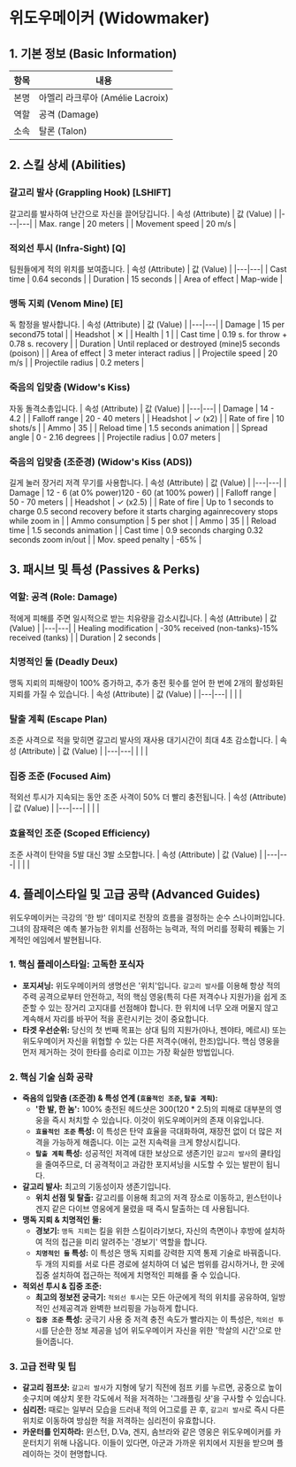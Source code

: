 # 위도우메이커 (Widowmaker)

## 1. 기본 정보 (Basic Information)

| 항목 | 내용                             |
| ---- | -------------------------------- |
| 본명 | 아멜리 라크루아 (Amélie Lacroix) |
| 역할 | 공격 (Damage)                    |
| 소속 | 탈론 (Talon)                     |

## 2. 스킬 상세 (Abilities)

### 갈고리 발사 (Grappling Hook) [LSHIFT]

갈고리를 발사하여 난간으로 자신을 끌어당깁니다.
| 속성 (Attribute) | 값 (Value) |
|---|---|
| Max. range | 20 meters |
| Movement speed | 20 m/s |

### 적외선 투시 (Infra-Sight) [Q]

팀원들에게 적의 위치를 보여줍니다.
| 속성 (Attribute) | 값 (Value) |
|---|---|
| Cast time | 0.64 seconds |
| Duration | 15 seconds |
| Area of effect | Map-wide |

### 맹독 지뢰 (Venom Mine) [E]

독 함정을 발사합니다.
| 속성 (Attribute) | 값 (Value) |
|---|---|
| Damage | 15 per second75 total |
| Headshot | ✕ |
| Health | 1 |
| Cast time | 0.19 s. for throw + 0.78 s. recovery |
| Duration | Until replaced or destroyed (mine)5 seconds (poison) |
| Area of effect | 3 meter interact radius |
| Projectile speed | 20 m/s |
| Projectile radius | 0.2 meters |

### 죽음의 입맞춤 (Widow's Kiss)

자동 돌격소총입니다.
| 속성 (Attribute) | 값 (Value) |
|---|---|
| Damage | 14 - 4.2 |
| Falloff range | 20 - 40 meters |
| Headshot | ✓ (x2) |
| Rate of fire | 10 shots/s |
| Ammo | 35 |
| Reload time | 1.5 seconds animation |
| Spread angle | 0 - 2.16 degrees |
| Projectile radius | 0.07 meters |

### 죽음의 입맞춤 (조준경) (Widow's Kiss (ADS))

길게 눌러 장거리 저격 무기를 사용합니다.
| 속성 (Attribute) | 값 (Value) |
|---|---|
| Damage | 12 - 6 (at 0% power)120 - 60 (at 100% power) |
| Falloff range | 50 - 70 meters |
| Headshot | ✓ (x2.5) |
| Rate of fire | Up to 1 seconds to charge 0.5 second recovery before it starts charging againrecovery stops while zoom in |
| Ammo consumption | 5 per shot |
| Ammo | 35 |
| Reload time | 1.5 seconds animation |
| Cast time | 0.9 seconds charging 0.32 seconds zoom in/out |
| Mov. speed penalty | -65% |

## 3. 패시브 및 특성 (Passives & Perks)

### 역할: 공격 (Role: Damage)

적에게 피해를 주면 일시적으로 받는 치유량을 감소시킵니다.
| 속성 (Attribute) | 값 (Value) |
|---|---|
| Healing modification | -30% received (non-tanks)-15% received (tanks) |
| Duration | 2 seconds |

### 치명적인 둘 (Deadly Deux)

맹독 지뢰의 피해량이 100% 증가하고, 추가 충전 횟수를 얻어 한 번에 2개의 활성화된 지뢰를 가질 수 있습니다.
| 속성 (Attribute) | 값 (Value) |
|---|---|
| | |

### 탈출 계획 (Escape Plan)

조준 사격으로 적을 맞히면 갈고리 발사의 재사용 대기시간이 최대 4초 감소합니다.
| 속성 (Attribute) | 값 (Value) |
|---|---|
| | |

### 집중 조준 (Focused Aim)

적외선 투시가 지속되는 동안 조준 사격이 50% 더 빨리 충전됩니다.
| 속성 (Attribute) | 값 (Value) |
|---|---|
| | |

### 효율적인 조준 (Scoped Efficiency)

조준 사격이 탄약을 5발 대신 3발 소모합니다.
| 속성 (Attribute) | 값 (Value) |
|---|---|
| | |

## 4. 플레이스타일 및 고급 공략 (Advanced Guides)

위도우메이커는 극강의 '한 방' 데미지로 전장의 흐름을 결정하는 순수 스나이퍼입니다. 그녀의 잠재력은 예측 불가능한 위치를 선점하는 능력과, 적의 머리를 정확히 꿰뚫는 기계적인 에임에서 발현됩니다.

### **1. 핵심 플레이스타일: 고독한 포식자**

- **포지셔닝:** 위도우메이커의 생명선은 '위치'입니다. `갈고리 발사`를 이용해 항상 적의 주력 공격으로부터 안전하고, 적의 핵심 영웅(특히 다른 저격수나 지원가)을 쉽게 조준할 수 있는 장거리 고지대를 선점해야 합니다. 한 위치에 너무 오래 머물지 않고 계속해서 자리를 바꾸어 적을 혼란시키는 것이 중요합니다.
- **타겟 우선순위:** 당신의 첫 번째 목표는 상대 팀의 지원가(아나, 젠야타, 메르시) 또는 위도우메이커 자신을 위협할 수 있는 다른 저격수(애쉬, 한조)입니다. 핵심 영웅을 먼저 제거하는 것이 한타를 승리로 이끄는 가장 확실한 방법입니다.

### **2. 핵심 기술 심화 공략**

- **죽음의 입맞춤 (조준경) & 특성 연계 (`효율적인 조준`, `탈출 계획`):**
  - **'한 발, 한 놈':** 100% 충전된 헤드샷은 300(120 \* 2.5)의 피해로 대부분의 영웅을 즉시 처치할 수 있습니다. 이것이 위도우메이커의 존재 이유입니다.
  - **`효율적인 조준` 특성:** 이 특성은 탄약 효율을 극대화하여, 재장전 없이 더 많은 저격을 가능하게 해줍니다. 이는 교전 지속력을 크게 향상시킵니다.
  - **`탈출 계획` 특성:** 성공적인 저격에 대한 보상으로 생존기인 `갈고리 발사`의 쿨타임을 줄여주므로, 더 공격적이고 과감한 포지셔닝을 시도할 수 있는 발판이 됩니다.
- **갈고리 발사:** 최고의 기동성이자 생존기입니다.
  - **위치 선점 및 탈출:** 갈고리를 이용해 최고의 저격 장소로 이동하고, 윈스턴이나 겐지 같은 다이브 영웅에게 물렸을 때 즉시 탈출하는 데 사용됩니다.
- **맹독 지뢰 & 치명적인 둘:**
  - **경보기:** `맹독 지뢰`는 킬을 위한 스킬이라기보다, 자신의 측면이나 후방에 설치하여 적의 접근을 미리 알려주는 '경보기' 역할을 합니다.
  - **`치명적인 둘` 특성:** 이 특성은 맹독 지뢰를 강력한 지역 통제 기술로 바꿔줍니다. 두 개의 지뢰를 서로 다른 경로에 설치하여 더 넓은 범위를 감시하거나, 한 곳에 집중 설치하여 접근하는 적에게 치명적인 피해를 줄 수 있습니다.
- **적외선 투시 & 집중 조준:**
  - **최고의 정보전 궁극기:** `적외선 투시`는 모든 아군에게 적의 위치를 공유하여, 일방적인 선제공격과 완벽한 브리핑을 가능하게 합니다.
  - **`집중 조준` 특성:** 궁극기 사용 중 저격 충전 속도가 빨라지는 이 특성은, `적외선 투시`를 단순한 정보 제공을 넘어 위도우메이커 자신을 위한 '학살의 시간'으로 만들어줍니다.

### **3. 고급 전략 및 팁**

- **갈고리 점프샷:** `갈고리 발사`가 지형에 닿기 직전에 점프 키를 누르면, 공중으로 높이 솟구치며 예상치 못한 각도에서 적을 저격하는 '그래플링 샷'을 구사할 수 있습니다.
- **심리전:** 때로는 일부러 모습을 드러내 적의 어그로를 끈 후, `갈고리 발사`로 즉시 다른 위치로 이동하여 방심한 적을 저격하는 심리전이 유효합니다.
- **카운터를 인지하라:** 윈스턴, D.Va, 겐지, 솜브라와 같은 영웅은 위도우메이커를 카운터치기 위해 나옵니다. 이들이 있다면, 아군과 가까운 위치에서 지원을 받으며 플레이하는 것이 현명합니다.
